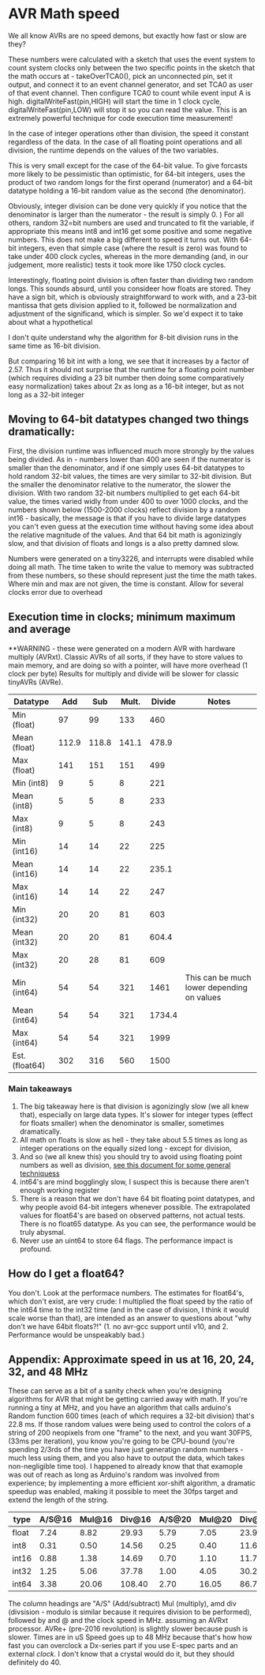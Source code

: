 # AVR Math speed
We all know AVRs are no speed demons, but exactly how fast or slow are they?

These numbers were calculated with a sketch that uses the event system to count system clocks only between the two specific points in the sketch that the math occurs at - takeOverTCA0(), pick an unconnected pin, set it output, and connect it to an event channel generator, and set TCA0 as user of that event channel. Then configure TCA0 to count while event input A is high. digitalWriteFast(pin,HIGH) will start the time in 1 clock cycle, digitalWriteFast(pin,LOW) will stop it so you can read the value. This is an extremely powerful technique for code execution time measurement!

In the case of integer operations other than division, the speed it constant regardless of the data.
In the case of all floating point operations and all division, the runtime depends on the values of the two variables.

This is very small except for the case of the 64-bit value. To give forcasts more likely to be pessimistic than optimistic, for 64-bit integers, uses the product of two random longs for the first operand (numerator) and a 64-bit datatype holding a 16-bit random value as the second (the denominator).

Obviously, integer division can be done very quickly if you notice that the denominator is larger than the numerator - the result is simply 0. ) For all others, random 32=bit numbers are used and truncated to fit the variable, if appropriate this means int8 and int16 get some positive and some negative numbers. This does not make a big different to speed it turns out. With 64-bit integers, even that simple case (where the result is zero) was found to take under 400 clock cycles, whereas in the more demanding (and, in our judgement, more realistic) tests it took more like 1750 clock cycles.

Interestingly, floating point division is often faster than dividing two random longs. This sounds absurd, until you consideer how floats are stored. They have a sign bit, which is obviously straightforward to work with, and a 23-bit mantissa that gets division applied to it, followed be normalization and adjustment of the significand, which is simpler. So we'd expect it to take about what a hypothetical

I don't quite understand why the algorithm for 8-bit division runs in the same time as 16-bit division.

But comparing 16 bit int with a long, we see that it increases by a factor of 2.57. Thus it should not surprise that the runtime for a floating point number (which requires dividing a 23 bit number then doing some comparatively easy normalization) takes about 2x as long as a 16-bit integer, but as not long as a 32-bit integer

## Moving to 64-bit datatypes changed two things dramatically:
First, the division runtime was influenced much more strongly by the values being divided. As in - numbers lower than 400 are seen if the numerator is smaller than the denominator, and if one simply uses 64-bit datatypes to hold random 32-bit values, the times are very similar to 32-bit division. But the smaller the denominator relative to the numerator, the slower the division. With two random 32-bit numbers multiplied to get each 64-bit value, the times varied widly from under 400 to over 1000 clocks, and the numbers shown below (1500-2000 clocks) reflect division by a random int16 - basically, the message is that if you have to divide large datatypes you can't even guess at the execution time without having some idea about the relative magnitude of the values.  And that 64 bit math is agonizingly slow, and that division of floats and longs is a also pretty damned slow.

Numbers were generated on a tiny3226, and interrupts were disabled while doing all math. The time taken to write the value to memory was subtracted from these numbers, so these should represent just the time the math takes. Where min and max are not given, the time is constant. Allow for several clocks error due to overhead


## Execution time in clocks; minimum maximum and average
**WARNING - these were generated on a modern AVR with hardware multiply (AVRxt). Classic AVRs of all sorts, if they have to store values to main memory, and are doing so with a pointer, will have more overhead (1 clock per byte) Results for multiply and divide will be slower for classic tinyAVRs (AVRe).

| Datatype      |   Add |   Sub | Mult. | Divide | Notes                                  |
|---------------|-------|-------|-------|--------|----------------------------------------| 
| Min (float)   |    97 |    99 |   133 |    460 |                                        |
| Mean (float)  | 112.9 | 118.8 | 141.1 |  478.9 |                                        |
| Max (float)   |   141 |   151 |   151 |    499 |                                        |
| Min (int8)    |     9 |     5 |     8 |    221 |                                        |
| Mean (int8)   |     5 |     5 |     8 |    233 |                                        |
| Max (int8)    |     9 |     5 |     8 |    243 |                                        |
| Min (int16)   |    14 |    14 |    22 |    225 |                                        |
| Mean (int16)  |    14 |    14 |    22 |  235.1 |                                        |
| Max (int16)   |    14 |    14 |    22 |    247 |                                        |
| Min (int32)   |    20 |    20 |    81 |    603 |                                        |
| Mean (int32)  |    20 |    20 |    81 |  604.4 |                                        |
| Max (int32)   |    20 |    28 |    81 |    609 |                                        |
| Min (int64)   |    54 |    54 |   321 |   1461 | This can be much lower depending on values |
| Mean (int64)  |    54 |    54 |   321 | 1734.4 |                                        |
| Max (int64)   |    54 |    54 |   321 |   1999 |                                        |
| Est. (float64)|   302 |   316 |   560 |   1500 |                                        |

### Main takeaways

1. The big takeaway here is that division is agonizingly slow (we all knew that), especially on large data types. It's slower for integer types (effect for floats smaller) when the denominator is smaller, sometimes dramatically.
2. All math on floats is slow as hell - they take about 5.5 times as long as integer operations on the equally sized long - except for division, 
3. And so (we all knew this) you should try to avoid using floating point numbers as well as division, [see this document for some general techniquess](Fast_Math_Tricks.md)
4. int64's are mind bogglingly slow, I suspect this is because there aren't enough working register
5. There is a reason that we don't have 64 bit floating point datatypes, and why people avoid 64-bit integers whenever possible.
The extrapolated values for float64's are based on observed patterns, not actual tests. There is no float65 datatype. As you can see, the performance would be truly abysmal.
6. Never use an uint64 to store 64 flags. The performance impact is profound. 

## How do I get a float64? 
You don't. Look at the performace numbers. The estimates for float64's, which don't exist, are very crude: I multiplied the float speed by the ratio of the int64 time to the int32 time (and in the case of division, I think it would scale worse than that), are intended as an answer to questions about "why don't we have 64bit floats?!" (1. no avr-gcc support until v10, and 2. Performance would be unspeakably bad.)

## Appendix: Approximate speed in us at 16, 20, 24, 32, and 48 MHz
These can serve as a bit of a sanity check when you're designing algorithms for AVR that might be getting carried away with math. If you're running a tiny at MHz, and you have an algorithm that calls arduino's Random function 600 times (each of which requires a 32-bit division) that's 22.8 ms. If those random values were being used to control the colors of a string of 200 neopixels from one "frame" to the next, and you want 30FPS, (33ms per iteration), you know you're going to be CPU-bound (you're spending 2/3rds of the time you have just generatign random numbers - much less using them, and you also have to output the data, which takes non-negligible time too). I happened to already know that that examople was out of reach as long as Arduino's random was involved from experience; by implementing a more efficient xor-shift algorithm, a dramatic speedup was enabled, making it possible to meet the 30fps target and extend the length of the string.

| type  | A/S@16 | Mul@16 | Div@16 | A/S@20 | Mul@20 | Div@20 | A/S@24 | Mul@24 | Div@24 | A/S@32 | Mul@32 | Div@32 | A/S@48 | Mul@48 | Div@48 |
|-------|--------|--------|--------|--------|--------|--------|--------|--------|--------|--------|--------|--------|--------|--------|--------|
| float |   7.24 |  8.82  |  29.93 |   5.79 |   7.05 |  23.95 |   4.83 |   5.88 |  19.95 |   3.62 |   4.41 |  14.97 |   2.41 |   2.94 |   9.98 |
| int8  |   0.31 |  0.50  |  14.56 |   0.25 |   0.40 |  11.65 |   0.21 |   0.33 |   9.71 |   0.16 |   0.25 |   7.28 |   0.10 |   0.17 |   4.85 |
| int16 |   0.88 |  1.38  |  14.69 |   0.70 |   1.10 |  11.75 |   0.58 |   0.92 |   9.80 |   0.44 |   0.69 |   7.35 |   0.29 |   0.46 |   4.90 |
| int32 |   1.25 |  5.06  |  37.78 |   1.00 |   4.05 |  30.22 |   0.83 |   3.38 |  25.18 |   0.63 |   2.53 |  18.89 |   0.42 |   1.69 |  12.59 |
| int64 |   3.38 | 20.06  | 108.40 |   2.70 |  16.05 |  86.72 |   2.25 |  13.38 |  72.27 |   1.69 |  10.03 |   54.2 |   1.13 |   6.69 |  36.13 |

The column headings are "A/S" (Add/subtract) Mul (multiply), amd div (divsision - modulo is similar because it requires division to be performed), followed by and @ and the clock speed in MHz. assuming an AVRxt processor. AVRe+ (pre-2016 revolution) is slightly slower because push is slower. Times are in uS
Speed goes up to 48 MHz because that's how how fast you can overclock a Dx-series part if you use E-spec parts and an external *clock*. I don't know that a crystal would do it, but they should definitely do 40. 

